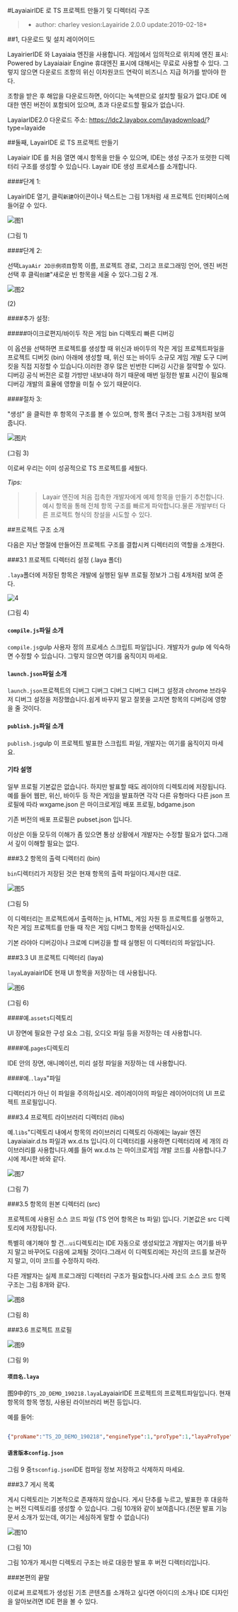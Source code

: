 #LayaiairIDE 로 TS 프로젝트 만들기 및 디렉터리 구조

>* author: charley vesion:Layairide 2.0.0 update:2019-02-18*

##1, 다운로드 및 설치 레이어이드

LayairierIDE 와 Layaiaia 엔진을 사용합니다. 게임에서 임의적으로 위치에 엔진 표시: Powered by Layaiaiair Engine
휴대엔진 표시에 대해서는 무료로 사용할 수 있다. 그렇지 않으면 다운로드 조항의 위신 이차원코드 연락이 비즈니스 지급 허가를 받아야 한다.

조항을 받은 후 해압을 다운로드하면, 아이디는 녹색판으로 설치할 필요가 없다.IDE 에 대한 엔진 버전이 포함되어 있으며, 초과 다운로드할 필요가 없습니다.

LayaiarIDE2.0 다운로드 주소: https://ldc2.layabox.com/layadownload/? type=layaide



##둘째, LayairIDE 로 TS 프로젝트 만들기

Layaiair IDE 를 처음 열면 예시 항목을 만들 수 있으며, IDE는 생성 구조가 또렷한 디렉터리 구조를 생성할 수 있습니다. Layair IDE 생성 프로세스를 소개합니다.

####단계 1:

LayairIDE 열기, 클릭`新建`아이콘이나 텍스트는 그림 1개처럼 새 프로젝트 인터페이스에 들어갈 수 있다.

![图1](img/1.png) 


(그림 1)



####단계 2:

선택`LayaAir 2D示例项目`항목 이름, 프로젝트 경로, 그리고 프로그래밍 언어, 엔진 버전 선택 후 클릭`创建`"새로운 빈 항목을 세울 수 있다.그림 2 개.

![图2](img/2.png) 


(2)

####추가 설정:

#####마이크로편지/바이두 작은 게임 bin 디렉토리 빠른 디버깅

이 옵션을 선택하면 프로젝트를 생성할 때 위신과 바이두의 작은 게임 프로젝트파일을 프로젝트 디버킷 (bin) 아래에 생성할 때, 위신 또는 바이두 소규모 게임 개발 도구 디버킷을 직접 지정할 수 있습니다.이러한 경우 많은 빈번한 디버깅 시간을 절약할 수 있다. 디버깅 공식 버전은 로컬 가방만 내보내야 하기 때문에 매번 일정한 발표 시간이 필요해 디버깅 개발의 효율에 영향을 미칠 수 있기 때문이다.



####절차 3:

"생성" 을 클릭한 후 항목의 구조를 볼 수 있으며, 항목 폴더 구조는 그림 3개처럼 보여 줍니다.

![图片](img/3.png)  

(그림 3)

이로써 우리는 이미 성공적으로 TS 프로젝트를 세웠다.

*Tips:*

>>Layair 엔진에 처음 접촉한 개발자에게 예제 항목을 만들기 추천합니다. 예시 항목을 통해 전체 항목 구조를 빠르게 파악합니다.물론 개발부터 다른 프로젝트 형식의 창설을 시도할 수 있다.



##프로젝트 구조 소개

다음은 지난 명절에 만들어진 프로젝트 구조를 결합시켜 디렉터리의 역할을 소개한다.

###3.1 프로젝트 디렉터리 설정 (.laya 폴더)


 `.laya`폴더에 저장된 항목은 개발에 실행된 일부 프로필 정보가 그림 4개처럼 보여 준다.

![4](img/4.png) 


(그림 4)

#### `compile.js`파일 소개

`compile.js`gulp 사용자 정의 프로세스 스크립트 파일입니다. 개발자가 gulp 에 익숙하면 수정할 수 있습니다. 그렇지 않으면 여기를 움직이지 마세요.

#### `launch.json`파일 소개

`launch.json`프로젝트의 디버그 디버그 디버그 디버그 디버그 설정과 chrome 브라우저 디버그 설정을 저장했습니다.쉽게 바꾸지 말고 잘못을 고치면 항목의 디버깅에 영향을 줄 것이다.

#### `publish.js`파일 소개

`publish.js`gulp 이 프로젝트 발표한 스크립트 파일, 개발자는 여기를 움직이지 마세요.

#### **기타 설명**

일부 프로필 기본값은 없습니다. 하지만 발표할 때도 레이야의 디렉토리에 저장됩니다.예를 들어 웹판, 위신, 바이두 등 작은 게임을 발표하면 각각 다른 유형마다 다른 json 프로필에 따라 wxgame.json 은 마이크로게임 배포 프로필, bdgame.json

기존 버전의 배포 프로필은 pubset.json 입니다.

이상은 이들 모두의 이해가 좀 있으면 통상 상황에서 개발자는 수정할 필요가 없다.그래서 깊이 이해할 필요는 없다.



###3.2 항목의 출력 디렉터리 (bin)


 `bin`디렉터리가 저장된 것은 현재 항목의 출력 파일이다.제시한 대로.

![图5](img/5.png)  


(그림 5)

이 디렉터리는 프로젝트에서 출력하는 js, HTML, 게임 자원 등 프로젝트를 실행하고, 작은 게임 프로젝트를 만들 때 작은 게임 디버그 항목을 선택하십시오.

기본 라야아 디버깅이나 크로메 디버깅을 할 때 실행된 이 디렉터리의 파일입니다.



###3.3 UI 프로젝트 디렉터리 (laya)

`laya`LayaiairIDE 현재 UI 항목을 저장하는 데 사용됩니다.

![图6](img/6.png) 


(그림 6)

####예.`assets`디렉토리

UI 장면에 필요한 구성 요소 그림, 오디오 파일 등을 저장하는 데 사용합니다.

####예.`pages`디렉토리

IDE 안의 장면, 애니메이션, 미리 설정 파일을 저장하는 데 사용합니다.

####예.`.laya`"파일

디렉터리가 아닌 이 파일을 주의하십시오. 레이레이야의 파일은 레이어이더의 UI 프로젝트 프로필입니다.



###3.4 프로젝트 라이브러리 디렉터리 (libs)

예.`libs`"디렉토리 내에서 항목의 라이브러리 디렉토리 아래에는 layair 엔진 Layaiaiair.d.ts 파일과 wx.d.ts 입니다.이 디렉터리를 사용하면 디렉터리에 세 개의 라이브러리를 사용합니다.예를 들어 wx.d.ts 는 마이크로게임 개발 코드를 사용합니다.7 시에 제시한 바와 같다.

![图7](img/7.png)   


(그림 7)



###3.5 항목의 원본 디렉터리 (src)

프로젝트에 사용된 소스 코드 파일 (TS 언어 항목은 ts 파일) 입니다. 기본값은 src 디렉토리에 저장됩니다.

특별히 얘기해야 할 건...`ui`디렉토리는 IDE 자동으로 생성되었고 개발자는 여기를 바꾸지 말고 바꾸어도 다음에 교체될 것이다.그래서 이 디렉토리에는 자신의 코드를 보관하지 말고, 이미 코드를 수정하지 마라.

다른 개발자는 실제 프로그래밍 디렉터리 구조가 필요합니다.사례 코드 소스 코드 항목 구조는 그림 8개와 같다.



 ![图8](img/8.png) 


(그림 8)



###3.6 프로젝트 프로필

![图9](img/9.png) 


(그림 9)

####  `项目名.laya` 


图9中的`TS_2D_DEMO_190218.laya`LayaiairIDE 프로젝트의 프로젝트파일입니다. 현재 항목의 항목 명칭, 사용된 라이브러리 버전 등입니다.

예를 들어:


```json

{"proName":"TS_2D_DEMO_190218","engineType":1,"proType":1,"layaProType":1,"version":"2.0.0"}
```

#### `语言版本config.json`

그림 9 중`tsconfig.json`IDE 컴파일 정보 저장하고 삭제하지 마세요.



###3.7 게시 목록

게시 디렉토리는 기본적으로 존재하지 않습니다. 게시 단추를 누르고, 발표한 후 대응하는 버전 디렉토리를 생성할 수 있습니다. 그림 10개와 같이 보여줍니다.(전문 발표 기능 문서 소개가 있는데, 여기는 세심하게 말할 수 없습니다)

![图10](img/10.png) 


(그림 10)

그림 10개가 제시한 디렉토리 구조는 바로 대응한 발표 후 버전 디렉터리입니다.



###본편의 끝말

이로써 프로젝트가 생성된 기초 콘텐츠를 소개하고 싶다면 아이디의 소개나 IDE 디자인을 알아보려면 IDE 편을 볼 수 있다.